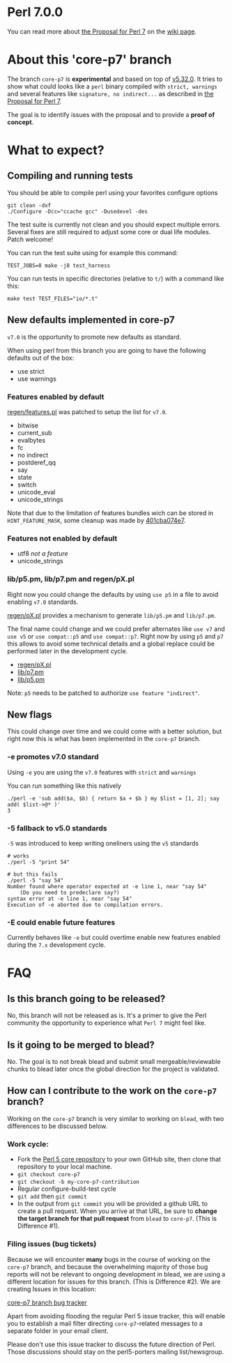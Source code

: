 # Perl 7.0.0

You can read more about [the Proposal for Perl 7](https://github.com/Perl/perl5/wiki/The-Proposal-for-Perl-7) on the [wiki page](https://github.com/Perl/perl5/wiki/The-Proposal-for-Perl-7).

# About this 'core-p7' branch

The branch `core-p7` is **experimental** and based on top of [v5.32.0](https://github.com/Perl/perl5/tree/v5.32.0). It tries to show what could looks like a `perl` binary compiled with `strict, warnings` and several features like `signature, no indirect...` as described in [the Proposal for Perl 7](https://github.com/Perl/perl5/wiki/The-Proposal-for-Perl-7).

The goal is to identify issues with the proposal and to provide a **proof of concept**.

# What to expect?

## Compiling and running tests

You should be able to compile perl using your favorites configure options

```
git clean -dxf
./Configure -Dcc="ccache gcc" -Dusedevel -des
```

The test suite is currently not clean and you should expect multiple errors.
Several fixes are still required to adjust some core or dual life modules. Patch welcome!

You can run the test suite using for example this command:
```
TEST_JOBS=8 make -j8 test_harness
```

You can run tests in specific directories (relative to `t/`) with a command like this:
```
make test TEST_FILES="io/*.t"
```

## New defaults implemented in core-p7

`v7.0` is the opportunity to promote new defaults as standard.

When using perl from this branch you are going to have the following defaults out of the box:

* use strict
* use warnings

### Features enabled by default

[regen/features.pl](https://github.com/Perl/perl5/blob/core-p7/regen/feature.pl) was patched to setup the list for `v7.0`.

* bitwise
* current_sub
* evalbytes
* fc
* no indirect
* postderef_qq
* say
* state
* switch
* unicode_eval
* unicode_strings

Note that due to the limitation of features bundles wich can be stored in `HINT_FEATURE_MASK`, some cleanup was made by [401cba074e7](https://github.com/Perl/perl5/commit/401cba074e7458c7f5d4f31dce6334799f4f88ba).

### Features not enabled by default

* utf8 *not a feature*
* unicode_strings

### lib/p5.pm, lib/p7.pm and regen/pX.pl

Right now you could change the defaults by using `use p5` in a file to avoid enabling `v7.0` standards.

[regen/pX.pl](https://github.com/Perl/perl5/blob/core-p7/regen/pX.pl) provides a mechanism to generate `lib/p5.pm` and `lib/p7.pm`.

The final name could change and we could prefer alternates like `use v7` and `use v5` or `use compat::p5` and `use compat::p7`. Right now by using `p5` and `p7` this allows to avoid some technical details and a global replace could be performed later in the development cycle.

* [regen/pX.pl](https://github.com/Perl/perl5/blob/core-p7/regen/pX.pl)
* [lib/p7.pm](https://github.com/Perl/perl5/blob/core-p7/lib/p7.pm)
* [lib/p5.pm](https://github.com/Perl/perl5/blob/core-p7/lib/p5.pm)

Note: `p5` needs to be patched to authorize `use feature "indirect"`.

## New flags

This could change over time and we could come with a better solution, but right now this is what has been implemented in the `core-p7` branch.

### -e promotes v7.0 standard

Using `-e` you are using the `v7.0` features with `strict` and `warnings`

You can run something like this natively
```
./perl -e 'sub add($a, $b) { return $a + $b } my $list = [1, 2]; say add( $list->@* )'
3
```

### -5 fallback to v5.0 standards

`-5` was introduced to keep writing oneliners using the `v5` standards

```
# works
./perl -5 "print 54"

# but this fails
./perl -5 "say 54"
Number found where operator expected at -e line 1, near "say 54"
	(Do you need to predeclare say?)
syntax error at -e line 1, near "say 54"
Execution of -e aborted due to compilation errors.
```

### -E could enable future features

Currently behaves like `-e` but could overtime enable new features enabled during the `7.x` development cycle.

# FAQ

## Is this branch going to be released?

No, this branch will not be released as is. It's a primer to give the Perl community the opportunity to experience what `Perl 7` might feel like.

## Is it going to be merged to blead?

No. The goal is to not break blead and submit small mergeable/reviewable chunks to blead later once the global direction for the project is validated.

## How can I contribute to the work on the `core-p7` branch?

Working on the `core-p7` branch is very similar to working on `blead`, with two differences to be discussed below.

### Work cycle:

* Fork the [Perl 5 core repository](https://github.com/Perl/perl5) to your own
  GitHub site, then clone that repository to your local machine.
* `git checkout core-p7`
* `git checkout -b my-core-p7-contribution`
* Regular configure-build-test cycle
* `git add` then `git commit`
* In the output from `git commit` you will be provided a github URL to create a pull request.  When you arrive at that URL, be sure to **change the target branch for that pull request** from `blead` to `core-p7`.  (This is Difference #1).

### Filing issues (bug tickets)

Because we will encounter **many** bugs in the course of working on the `core-p7` branch, and because the overwhelming majority of those bug reports will not be relevant to ongoing development in blead, we are using a different location for issues for this branch.  (This is Difference #2).  We are creating Issues in this location:

[core-p7 branch bug tracker](https://github.com/atoomic/perl/issues)

Apart from avoiding flooding the regular Perl 5 issue tracker, this will enable you to establish a mail filter directing `core-p7`-related messages to a separate folder in your email client.

Please don't use this issue tracker to discuss the future direction of Perl.  Those discussions should stay on the perl5-porters mailing list/newsgroup.
